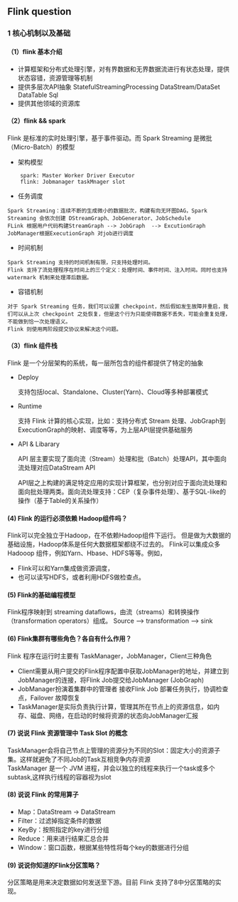 ## Flink question
### 1 核心机制以及基础

#### （1）flink 基本介绍

- 计算框架和分布式处理引擎，对有界数据和无界数据流进行有状态处理，提供状态容错，资源管理等机制
- 提供多层次API抽象  StatefulStreamingProcessing DataStream/DataSet DataTable Sql
- 提供其他领域的资源库

#### （2）flink && spark

Flink 是标准的实时处理引擎，基于事件驱动。而 Spark Streaming 是微批（Micro-Batch）的模型
- 架构模型
```
    spark: Master Worker Driver Executor
    flink: Jobmanager taskMnager slot
```

- 任务调度
 ```
 Spark Streaming：连续不断的生成微小的数据批次，构建有向无环图DAG，Spark Streaming 会依次创建 DStreamGraph、JobGenerator、JobSchedule
 FLink 根据用户代码构建StreamGraph --> JobGraph  --> ExcutionGraph 
 JobManager根据ExecutionGraph 对job进行调度
 ```
 
- 时间机制
 ```
 Spark Streaming 支持的时间机制有限，只支持处理时间。
 Flink 支持了流处理程序在时间上的三个定义：处理时间、事件时间、注入时间。同时也支持 watermark 机制来处理滞后数据。
 ```
 
- 容错机制
 ```
 对于 Spark Streaming 任务，我们可以设置 checkpoint，然后假如发生故障并重启，我们可以从上次 checkpoint 之处恢复，但是这个行为只能使得数据不丢失，可能会重复处理，不能做到恰一次处理语义。
 Flink 则使用两阶段提交协议来解决这个问题。
```

#### （3）flink 组件栈

Flink 是一个分层架构的系统，每一层所包含的组件都提供了特定的抽象
- Deploy
    
    支持包括local、Standalone、Cluster(Yarn)、Cloud等多种部署模式
- Runtime

    支持 Flink 计算的核心实现，比如：支持分布式 Stream 处理、JobGraph到ExecutionGraph的映射、调度等等，为上层API层提供基础服务
- API & Libarary

    API 层主要实现了面向流（Stream）处理和批（Batch）处理API，其中面向流处理对应DataStream API
    
    API层之上构建的满足特定应用的实现计算框架，也分别对应于面向流处理和面向批处理两类。面向流处理支持：CEP（复杂事件处理）、基于SQL-like的操作（基于Table的关系操作）
    
#### (4) Flink 的运行必须依赖 Hadoop组件吗？

   Flink可以完全独立于Hadoop，在不依赖Hadoop组件下运行。
   但是做为大数据的基础设施，Hadoop体系是任何大数据框架都绕不过去的。
   Flink可以集成众多Hadooop 组件，例如Yarn、Hbase、HDFS等等。例如，
   - Flink可以和Yarn集成做资源调度，
   - 也可以读写HDFS，或者利用HDFS做检查点。

#### (5) Flink的基础编程模型

Flink程序映射到 streaming dataflows，由流（streams）和转换操作（transformation operators）组成。
Source --> transformation --> sink

#### (6) Flink集群有哪些角色？各自有什么作用？
Flink 程序在运行时主要有 TaskManager，JobManager，Client三种角色
- Client需要从用户提交的Flink程序配置中获取JobManager的地址，并建立到JobManager的连接，将Flink Job提交给JobManager (JobGraph)
- JobManager扮演着集群中的管理者 接收Flink Job 部署任务执行，协调检查点，Failover 故障恢复       
- TaskManager是实际负责执行计算，管理其所在节点上的资源信息，如内存、磁盘、网络，在启动的时候将资源的状态向JobManager汇报    
   
#### (7) 说说 Flink 资源管理中 Task Slot 的概念
TaskManager会将自己节点上管理的资源分为不同的Slot：固定大小的资源子集。这样就避免了不同Job的Task互相竞争内存资源    
TaskManager 是一个 JVM 进程，并会以独立的线程来执行一个task或多个subtask,这样执行线程的容器视为slot

#### (8) 说说 Flink 的常用算子
- Map：DataStream → DataStream
- Filter：过滤掉指定条件的数据
- KeyBy：按照指定的key进行分组
- Reduce：用来进行结果汇总合并
- Window：窗口函数，根据某些特性将每个key的数据进行分组

#### (9) 说说你知道的Flink分区策略？
分区策略是用来决定数据如何发送至下游。目前 Flink 支持了8中分区策略的实现。
